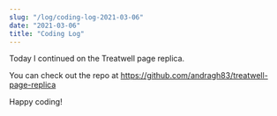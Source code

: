 ```yaml
---
slug: "/log/coding-log-2021-03-06"
date: "2021-03-06"
title: "Coding Log"
---
```


Today I continued on the Treatwell page replica.

<p>You can check out the repo at <a href='https://github.com/andragh83/treatwell-page-replica'>https://github.com/andragh83/treatwell-page-replica</a></p>
<p>Happy coding!</p>

